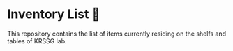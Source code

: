 # Inventory List 💸
This repository contains the list of items currently residing on the shelfs and tables of KRSSG lab.
